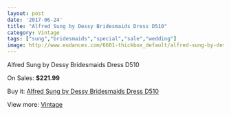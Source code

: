```yaml
---
layout: post
date: '2017-06-24'
title: "Alfred Sung by Dessy Bridesmaids Dress D510"
category: Vintage
tags: ["sung","bridesmaids","special","sale","wedding"]
image: http://www.eudances.com/6601-thickbox_default/alfred-sung-by-dessy-bridesmaids-dress-d510.jpg
---
```

Alfred Sung by Dessy Bridesmaids Dress D510

On Sales: **$221.99**
<a href="https://www.eudances.com/en/vintage/2423-alfred-sung-by-dessy-bridesmaids-dress-d510.html"><amp-img layout="responsive" width="600" height="600" src="//www.eudances.com/6601-thickbox_default/alfred-sung-by-dessy-bridesmaids-dress-d510.jpg" alt="Alfred Sung by Dessy Bridesmaids Dress D510 0" /></a>
<a href="https://www.eudances.com/en/vintage/2423-alfred-sung-by-dessy-bridesmaids-dress-d510.html"><amp-img layout="responsive" width="600" height="600" src="//www.eudances.com/6602-thickbox_default/alfred-sung-by-dessy-bridesmaids-dress-d510.jpg" alt="Alfred Sung by Dessy Bridesmaids Dress D510 1" /></a>

Buy it: [Alfred Sung by Dessy Bridesmaids Dress D510](https://www.eudances.com/en/vintage/2423-alfred-sung-by-dessy-bridesmaids-dress-d510.html "Alfred Sung by Dessy Bridesmaids Dress D510")

View more: [Vintage](https://www.eudances.com/en/29-vintage "Vintage")